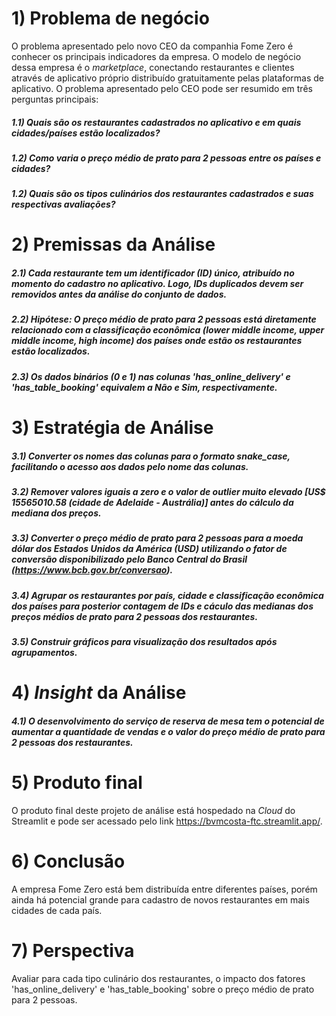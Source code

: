 # 1) Problema de negócio

O problema apresentado pelo novo CEO da companhia Fome Zero é conhecer os principais indicadores da empresa. 
O modelo de negócio dessa empresa é o *marketplace*, conectando restaurantes e clientes através de aplicativo próprio distribuído gratuitamente pelas plataformas de aplicativo.
O problema apresentado pelo CEO pode ser resumido em três perguntas principais:

##### 1.1) Quais são os restaurantes cadastrados no aplicativo e em quais cidades/países estão localizados?
##### 1.2) Como varia o preço médio de prato para 2 pessoas entre os países e cidades?
##### 1.2) Quais são os tipos culinários dos restaurantes cadastrados e suas respectivas avaliações?

# 2) Premissas da Análise

##### 2.1) Cada restaurante tem um identificador (ID) único, atribuído no momento do cadastro no aplicativo. Logo, IDs duplicados devem ser removidos antes da análise do conjunto de dados.
##### 2.2) **Hipótese**: O preço médio de prato para 2 pessoas está diretamente relacionado com a classificação econômica (*lower middle income*, *upper middle income*, *high income*) dos países onde estão os restaurantes estão localizados.
##### 2.3) Os dados binários (0 e 1) nas colunas 'has_online_delivery' e 'has_table_booking' equivalem a Não e Sim, respectivamente.

# 3) Estratégia de Análise

##### 3.1) Converter os nomes das colunas para o formato snake_case, facilitando o acesso aos dados pelo nome das colunas.
##### 3.2) Remover valores iguais a zero e o valor de *outlier* muito elevado [US$ 15565010.58 (cidade de Adelaide - Austrália)] antes do cálculo da mediana dos preços.
##### 3.3) Converter o preço médio de prato para 2 pessoas para a moeda dólar dos Estados Unidos da América (USD) utilizando o fator de conversão disponibilizado pelo Banco Central do Brasil (https://www.bcb.gov.br/conversao).
##### 3.4) Agrupar os restaurantes por país, cidade e classificação econômica dos países para posterior contagem de IDs e cáculo das medianas dos preços médios de prato para 2 pessoas dos restaurantes.
##### 3.5) Construir gráficos para visualização dos resultados após agrupamentos.

# 4) *Insight* da Análise

##### 4.1) O desenvolvimento do serviço de reserva de mesa tem o potencial de aumentar a quantidade de vendas e o valor do preço médio de prato para 2 pessoas dos restaurantes.

# 5) Produto final

O produto final deste projeto de análise está hospedado na *Cloud* do Streamlit e pode ser acessado pelo link
https://bvmcosta-ftc.streamlit.app/.
  
# 6) Conclusão

A empresa Fome Zero está bem distribuída entre diferentes países, porém ainda há potencial grande para cadastro de novos restaurantes em mais cidades de cada país. 

# 7) Perspectiva

Avaliar para cada tipo culinário dos restaurantes, o impacto dos fatores 'has_online_delivery' e 'has_table_booking' sobre o preço médio de prato para 2 pessoas. 



